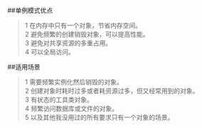 ##单例模式优点  
> 1 在内存中只有一个对象，节省内存空间。  
2 避免频繁的创建销毁对象，可以提高性能。  
3 避免对共享资源的多重占用。  
4 可以全局访问。  

##适用场景  
> 1 需要频繁实例化然后销毁的对象。  
2 创建对象时耗时过多或者耗资源过多，但又经常用到的对象。  
3 有状态的工具类对象。  
4 频繁访问数据库或文件的对象。  
5 以及其他我没用过的所有要求只有一个对象的场景。  

